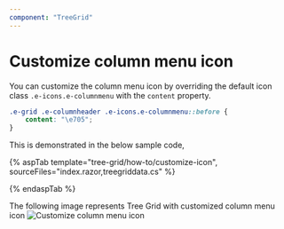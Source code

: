 ```yaml
---
component: "TreeGrid"
---
```


# Customize column menu icon

You can customize the column menu icon by overriding the default icon class `.e-icons.e-columnmenu` with the `content` property.

```css
.e-grid .e-columnheader .e-icons.e-columnmenu::before {
    content: "\e705";
}
```

This is demonstrated in the below sample code,

{% aspTab template="tree-grid/how-to/customize-icon", sourceFiles="index.razor,treegriddata.cs" %}

{% endaspTab %}

The following image represents Tree Grid with customized column menu icon
![Customize column menu icon](../images/customize-column-menu-icon.png)